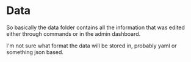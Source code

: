 # Data

So basically the data folder contains all the information that was edited either through commands or in the admin dashboard.

I'm not sure what format the data will be stored in, probably yaml or something json based.
